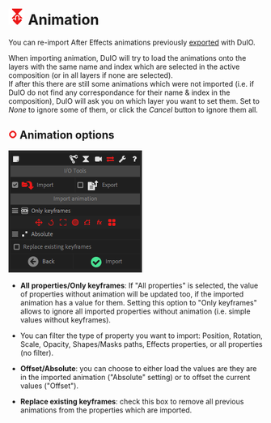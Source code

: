 # ![Import anim Icon](img/icons/importanim-icon-r.png) Animation

You can re-import After Effects animations previously [exported](export-animation.md) with DuIO.

When importing animation, DuIO will try to load the animations onto the layers with the same name and index which are selected in the active composition (or in all layers if none are selected).  
If after this there are still some animations which were not imported (i.e. if DuIO do not find any correspondance for their name & index in the composition), DuIO will ask you on which layer you want to set them. Set to *None* to ignore some of them, or click the *Cancel* button to ignore them all.

## ![Import anim optn](img/icons/circle-little_r.png) Animation options

![Import Anim optn ](img/screenshots/ImportAnimation-optn.PNG)

- **All properties/Only keyframes**: If "All properties" is selected, the value of properties without animation will be updated too, if the imported animation has a value for them. Setting this option to "Only keyframes" allows to ignore all imported properties without animation (i.e. simple values without keyframes).

- You can filter the type of property you want to import: Position, Rotation, Scale, Opacity, Shapes/Masks paths, Effects properties, or all properties (no filter).

- **Offset/Absolute**: you can choose to either load the values are they are in the imported animation ("Absolute" setting) or to offset the current values ("Offset").

- **Replace existing keyframes**: check this box to remove all previous animations from the properties which are imported.
